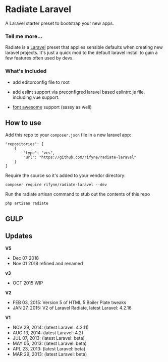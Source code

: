 Radiate Laravel
=======
A Laravel starter preset to bootstrap your new apps.

### Tell me more...

Radiate is a [Laravel](http://www.laravel.com) preset that applies sensible defaults when creating new laravel projects. It's just a quick mod to the default laravel install to gain a few features often used by devs.

### What's Included

* add editorconfig file to root

* add eslint support via preconfigred laravel based eslintrc.js file, including vue support.

* [font awesome](https://github.com/FortAwesome/Font-Awesome) support (sassy as well)


## How to use

Add this repo to your `composer.json` file in a new laravel app:

```
"repositories": [
    {
        "type": "vcs",
        "url": "https://github.com/rifyne/radiate-laravel"
    }
]
```

Require the source so it's added to your vendor directory:

```
composer require rifyne/radiate-laravel --dev

```

Run the radiate artisan command to stub out the contents of this repo

```
php artisan radiate
```



## GULP





## Updates
__V5__
* Dec 07 2018
* Nov 01 2018 refined and renamed

__v3__
* OCT 2015 WIP

__V2__

* FEB 03, 2015: Version 5 of HTML 5 Boiler Plate tweaks
* JAN 27, 2015: V2 of Laravel Radiate, latest Laravel: 4.2.16

__V1__

* NOV 29, 2014: (latest Laravel: 4.2.11)
* AUG 13, 2014: (latest Laravel: 4.2)
* JUL 07, 2013: (latest Laravel: beta)
* MAY 05, 2013: (latest Laravel: beta)
* APL 23, 2013: (latest Laravel: beta)
* MAR 29, 2013: (latest Laravel: beta)
